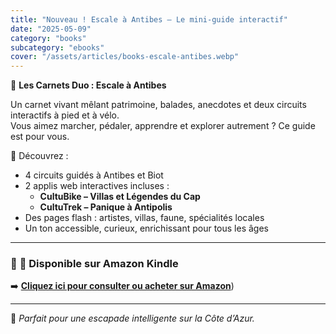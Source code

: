 ```yaml
---
title: "Nouveau ! Escale à Antibes – Le mini-guide interactif"
date: "2025-05-09"
category: "books"
subcategory: "ebooks"
cover: "/assets/articles/books-escale-antibes.webp"
---
```


📘 **Les Carnets Duo : Escale à Antibes**

Un carnet vivant mêlant patrimoine, balades, anecdotes et deux circuits interactifs à pied et à vélo.  
Vous aimez marcher, pédaler, apprendre et explorer autrement ? Ce guide est pour vous.

🧭 Découvrez :

- 4 circuits guidés à Antibes et Biot
- 2 applis web interactives incluses :  
  - **CultuBike – Villas et Légendes du Cap**
  - **CultuTrek – Panique à Antipolis**
- Des pages flash : artistes, villas, faune, spécialités locales
- Un ton accessible, curieux, enrichissant pour tous les âges

---

### 🔗 **📖 Disponible sur Amazon Kindle**  
➡️ [**Cliquez ici pour consulter ou acheter sur Amazon**](https://www.amazon.fr/dp/B0F7C665Z4))


---

🎯 *Parfait pour une escapade intelligente sur la Côte d’Azur.*
